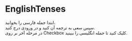 # EnglishTenses
ابتدا جمله فارسی را بخوانید،<br>
سپس سعی به ترجمه آن کنید و در ورودی درج کنید.<br>
در مرحله آخر بر روی Checkbox کلیک کنید تا جمله انگلیسی را ببینید.
